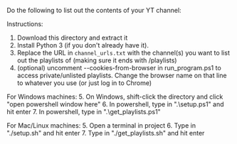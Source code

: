 Do the following to list out the contents of your YT channel:

Instructions:
1. Download this directory and extract it
2. Install Python 3 (if you don't already have it).
3. Replace the URL in `channel_urls.txt` with the channel(s) you want to list out the playlists of (making sure it ends with /playlists)
4. (optional) uncomment --cookies-from-browser in run_program.ps1 to access private/unlisted playlists. Change the browser name on that line to whatever you use (or just log in to Chrome)

For Windows machines:
5. On Windows, shift-click the directory and click "open powershell window here"
6. In powershell, type in ".\setup.ps1" and hit enter
7. In powershell, type in ".\get_playlists.ps1"

For Mac/Linux machines:
5. Open a terminal in project
6. Type in "./setup.sh" and hit enter
7. Type in "./get_playlists.sh" and hit enter
